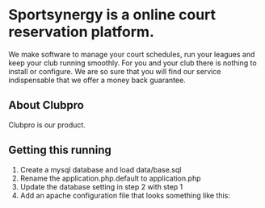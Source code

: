 Sportsynergy is a online court reservation platform.  
=============

We make software to manage your court schedules, run your leagues and keep your club running smoothly. For you and your club there is nothing to install or configure. We are so sure that you will find our service indispensable that we offer a money back guarantee.

About Clubpro
--------
Clubpro is our product.


Getting this running
--------
1. Create a mysql database and load data/base.sql
2. Rename the application.php.default to application.php
3. Update the database setting in step 2 with step 1
4. Add an apache configuration file that looks something like this:


